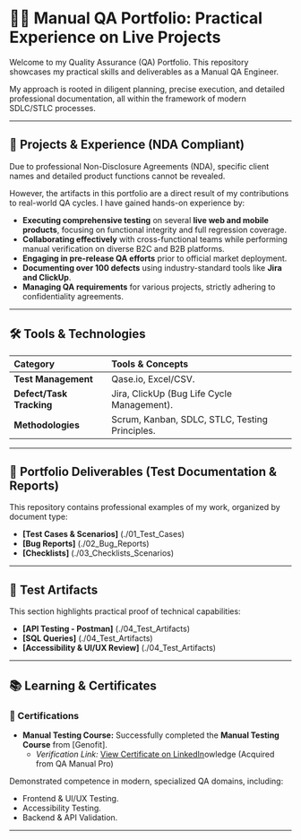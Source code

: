 # 👨‍💻 Manual QA Portfolio: Practical Experience on Live Projects

Welcome to my Quality Assurance (QA) Portfolio. This repository showcases my practical skills and deliverables as a Manual QA Engineer.

My approach is rooted in diligent planning, precise execution, and detailed professional documentation, all within the framework of modern SDLC/STLC processes.

---

## 💼 Projects & Experience (NDA Compliant)

Due to professional Non-Disclosure Agreements (NDA), specific client names and detailed product functions cannot be revealed.

However, the artifacts in this portfolio are a direct result of my contributions to real-world QA cycles. I have gained hands-on experience by:

* **Executing comprehensive testing** on several **live web and mobile products**, focusing on functional integrity and full regression coverage.
* **Collaborating effectively** with cross-functional teams while performing manual verification on diverse B2C and B2B platforms.
* **Engaging in pre-release QA efforts** prior to official market deployment.
* **Documenting over 100 defects** using industry-standard tools like **Jira and ClickUp**.
* **Managing QA requirements** for various projects, strictly adhering to confidentiality agreements.

---

## 🛠️ Tools & Technologies

| Category | Tools & Concepts |
| :--- | :--- |
| **Test Management** | Qase.io, Excel/CSV. |
| **Defect/Task Tracking** | Jira, ClickUp (Bug Life Cycle Management). |
| **Methodologies** | Scrum, Kanban, SDLC, STLC, Testing Principles. |

---

## 📂 Portfolio Deliverables (Test Documentation & Reports)

This repository contains professional examples of my work, organized by document type:

* **[Test Cases & Scenarios]** (./01_Test_Cases)
* **[Bug Reports]** (./02_Bug_Reports)
* **[Checklists]** (./03_Checklists_Scenarios)

---

## 🧪 Test Artifacts

This section highlights practical proof of technical capabilities:

* **[API Testing - Postman]** (./04_Test_Artifacts)
* **[SQL Queries]** (./04_Test_Artifacts)
* **[Accessibility & UI/UX Review]** (./04_Test_Artifacts)

---

## 📚 Learning & Certificates

### 📜 Certifications

* **Manual Testing Course:** Successfully completed the **Manual Testing Course** from [Genofit].
    * *Verification Link:* [View Certificate on LinkedIn](https://www.linkedin.com/posts/tamta-makharadze-b4554b20a/activity-7378416314329096193)owledge (Acquired from QA Manual Pro)

Demonstrated competence in modern, specialized QA domains, including:

* Frontend & UI/UX Testing.
* Accessibility Testing.
* Backend & API Validation.

---

